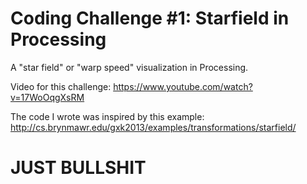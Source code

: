 # Coding Challenge #1: Starfield in Processing

A "star field" or "warp speed" visualization in Processing.

Video for this challenge: https://www.youtube.com/watch?v=17WoOqgXsRM

The code I wrote was inspired by this example: http://cs.brynmawr.edu/gxk2013/examples/transformations/starfield/



# JUST BULLSHIT
